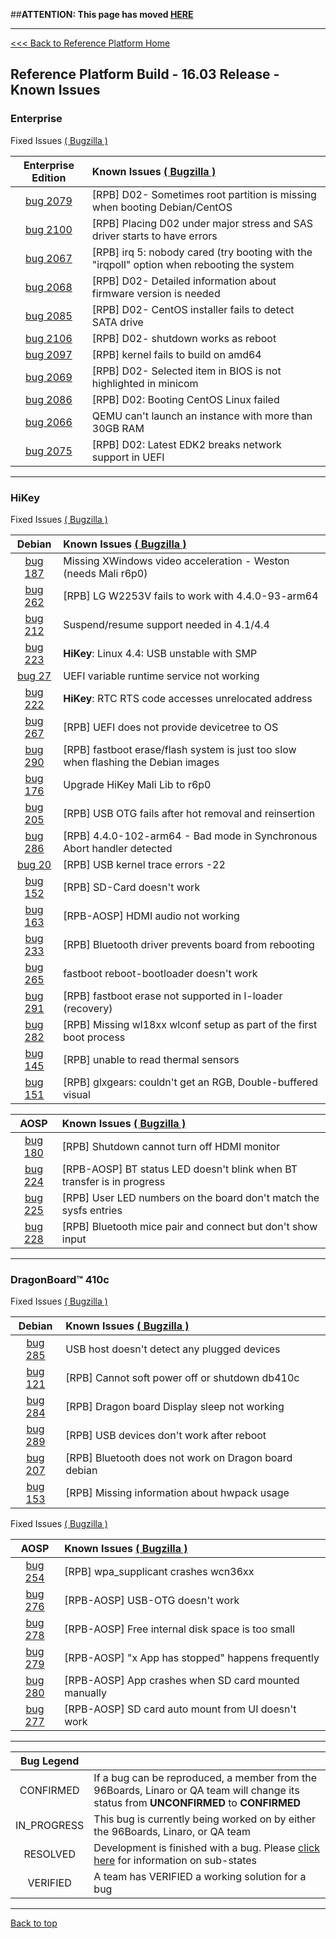 ##**ATTENTION: This page has moved [HERE](https://github.com/linaro/documentation/wiki/RPB-16.03-Known-Issues)**

***

[<<< Back to Reference Platform Home](https://github.com/96boards/documentation/wiki/Reference-Platform-Home)

## Reference Platform Build - 16.03 Release - Known Issues

### Enterprise

Fixed Issues
<a href="https://bugs.linaro.org/buglist.cgi?bug_status=RESOLVED&bug_status=VERIFIED&component=Enterprise&list_id=8645&product=Reference%20Platforms&query_format=advanced&version=16.03" target="_blank">( Bugzilla )</a>

|  Enterprise Edition   | Known Issues  <a href="https://bugs.linaro.org/buglist.cgi?bug_status=CONFIRMED&bug_status=IN_PROGRESS&component=Enterprise&list_id=8646&product=Reference%20Platforms&query_format=advanced&version=16.03" target="_blank">( Bugzilla )</a> |
|:-----:|:-----|
|[bug 2079](https://bugs.linaro.org/show_bug.cgi?id=2079)| [RPB] D02- Sometimes root partition is missing when booting Debian/CentOS|
|[bug 2100](https://bugs.linaro.org/show_bug.cgi?id=2100)| [RPB] Placing D02 under major stress and SAS driver starts to have errors|
|[bug 2067](https://bugs.linaro.org/show_bug.cgi?id=2067)| [RPB] irq 5: nobody cared (try booting with the "irqpoll" option when rebooting the system|
|[bug 2068](https://bugs.linaro.org/show_bug.cgi?id=2068)| [RPB] D02- Detailed information about firmware version is needed|
|[bug 2085](https://bugs.linaro.org/show_bug.cgi?id=2085)| [RPB] D02- CentOS installer fails to detect SATA drive|
|[bug 2106](https://bugs.linaro.org/show_bug.cgi?id=2206)| [RPB] D02- shutdown works as reboot|
|[bug 2097](https://bugs.linaro.org/show_bug.cgi?id=2097)| [RPB] kernel fails to build on amd64|
|[bug 2069](https://bugs.linaro.org/show_bug.cgi?id=2069)| [RPB] D02- Selected item in BIOS is not highlighted in minicom|
|[bug 2086](https://bugs.linaro.org/show_bug.cgi?id=2086)| [RPB] D02: Booting CentOS Linux failed|
|[bug 2066](https://bugs.linaro.org/show_bug.cgi?id=2066)| QEMU can't launch an instance with more than 30GB RAM|
|[bug 2075](https://bugs.linaro.org/show_bug.cgi?id=2075)| [RPB] D02: Latest EDK2 breaks network support in UEFI|

***

### HiKey

Fixed Issues <a href="https://bugs.96boards.org/buglist.cgi?bug_status=RESOLVED&bug_status=VERIFIED&classification=Consumer%20Edition%20Boards&list_id=1613&product=HiKey&query_format=advanced&target_milestone=Reference%20Software%20Platform%20-%2016.03" target="_blank">( Bugzilla )</a>

| Debian    | Known Issues  <a href="https://bugs.96boards.org/buglist.cgi?bug_status=CONFIRMED&bug_status=IN_PROGRESS&classification=Consumer%20Edition%20Boards&component=ARM%20Trusted%20Firmware&component=Debian&component=default&component=Documentation&component=Graphics&component=Linux%20Kernel&component=OPTEE&component=U-Boot&component=UEFI&component=USB%20Tools&component=Utilities&component=WIFI&list_id=1615&product=HiKey&query_format=advanced&version=RPB%2015.12&version=RPB%2016.03&version=RPB%2016.06" target="_blank">( Bugzilla )</a>   |
|:-----:|:-----|
|[bug 187](https://bugs.96boards.org/show_bug.cgi?id=187)| Missing XWindows video acceleration - Weston (needs Mali r6p0)|
|[bug 262](https://bugs.96boards.org/show_bug.cgi?id=262)| [RPB] LG W2253V fails to work with 4.4.0-93-arm64|
|[bug 212](https://bugs.96boards.org/show_bug.cgi?id=212)| Suspend/resume support needed in 4.1/4.4|
[bug 223](https://bugs.96boards.org/show_bug.cgi?id=223)| **HiKey**: Linux 4.4: USB unstable with SMP|
|[bug 27](https://bugs.96boards.org/show_bug.cgi?id=27)| UEFI variable runtime service not working|
|[bug 222](https://bugs.96boards.org/show_bug.cgi?id=222)| **HiKey**: RTC RTS code accesses unrelocated address|
|[bug 267](https://bugs.96boards.org/show_bug.cgi?id=267)| [RPB] UEFI does not provide devicetree to OS|
|[bug 290](https://bugs.96boards.org/show_bug.cgi?id=290)| [RPB] fastboot erase/flash system is just too slow when flashing the Debian images|
|[bug 176](https://bugs.96boards.org/show_bug.cgi?id=176)| Upgrade HiKey Mali Lib to r6p0|
|[bug 205](https://bugs.96boards.org/show_bug.cgi?id=205)| [RPB] USB OTG fails after hot removal and reinsertion|
|[bug 286](https://bugs.96boards.org/show_bug.cgi?id=286)| [RPB] 4.4.0-102-arm64 - Bad mode in Synchronous Abort handler detected|
|[bug 20](https://bugs.96boards.org/show_bug.cgi?id=20)| [RPB] USB kernel trace errors -22|
|[bug 152](https://bugs.96boards.org/show_bug.cgi?id=152)| [RPB] SD-Card doesn't work|
|[bug 163](https://bugs.96boards.org/show_bug.cgi?id=163)| [RPB-AOSP] HDMI audio not working|
|[bug 233](https://bugs.96boards.org/show_bug.cgi?id=233)| [RPB] Bluetooth driver prevents board from rebooting|
|[bug 265](https://bugs.96boards.org/show_bug.cgi?id=265)| fastboot reboot-bootloader doesn't work|
|[bug 291](https://bugs.96boards.org/show_bug.cgi?id=291)| [RPB] fastboot erase not supported in l-loader (recovery)|
|[bug 282](https://bugs.96boards.org/show_bug.cgi?id=282)| [RPB] Missing wl18xx wlconf setup as part of the first boot process|
|[bug 145](https://bugs.96boards.org/show_bug.cgi?id=145)| [RPB] unable to read thermal sensors|
|[bug 151](https://bugs.96boards.org/show_bug.cgi?id=151)| [RPB] glxgears: couldn't get an RGB, Double-buffered visual|

| AOSP     | Known Issues   <a href="https://bugs.96boards.org/buglist.cgi?bug_status=CONFIRMED&bug_status=IN_PROGRESS&classification=Consumer%20Edition%20Boards&component=AOSP&list_id=1617&product=HiKey&query_format=advanced&version=RPB%2015.12&version=RPB%2016.03&version=RPB%2016.06" target="_blank">( Bugzilla )</a>  |
|:-----:|:------|
|[bug 180](https://bugs.96boards.org/show_bug.cgi?id=180)| [RPB] Shutdown cannot turn off HDMI monitor|
|[bug 224](https://bugs.96boards.org/show_bug.cgi?id=224)| [RPB-AOSP] BT status LED doesn't blink when BT transfer is in progress|
|[bug 225](https://bugs.96boards.org/show_bug.cgi?id=225)| [RPB] User LED numbers on the board don't match the sysfs entries|
|[bug 228](https://bugs.96boards.org/show_bug.cgi?id=228)| [RPB] Bluetooth mice pair and connect but don't show input|

***

### DragonBoard™ 410c

Fixed Issues
<a href="https://bugs.96boards.org/buglist.cgi?bug_status=RESOLVED&bug_status=VERIFIED&classification=Consumer%20Edition%20Boards&component=Android&component=Bootloader%20%2F%20Firmware&component=Documentation&component=Kernel&component=OpenEmbedded%20%2F%20Yocto&component=Tools%20%2F%20Installer&component=Ubuntu%20%2F%20Debian&list_id=1623&product=Dragonboard%20410c&query_format=advanced&resolution=---&resolution=FIXED&resolution=INVALID&resolution=WONTFIX&resolution=WORKSFORME&resolution=NON%20REPRODUCIBLE&version=RPB%2016.03" target="_blank">( Bugzilla )</a>

| Debian | Known Issues <a href="https://bugs.96boards.org/buglist.cgi?bug_status=CONFIRMED&bug_status=IN_PROGRESS&classification=Consumer%20Edition%20Boards&component=Android&component=Bootloader%20%2F%20Firmware&component=Documentation&component=Kernel&component=OpenEmbedded%20%2F%20Yocto&component=Tools%20%2F%20Installer&component=Ubuntu%20%2F%20Debian&list_id=1620&product=Dragonboard%20410c&query_format=advanced&resolution=---&version=RPB%2015.12&version=RPB%2016.03" target="_blank">( Bugzilla )</a>|
|:-------:|:---------|
| [bug 285](https://bugs.96boards.org/show_bug.cgi?id=285) | USB host doesn't detect any plugged devices |
| [bug 121](https://bugs.96boards.org/show_bug.cgi?id=121) | [RPB] Cannot soft power off or shutdown db410c |
| [bug 284](https://bugs.96boards.org/show_bug.cgi?id=284) | [RPB] Dragon board Display sleep not working |
| [bug 289](https://bugs.96boards.org/show_bug.cgi?id=289) | [RPB] USB devices don't work after reboot |
| [bug 207](https://bugs.96boards.org/show_bug.cgi?id=207) | [RPB] Bluetooth does not work on Dragon board debian |
| [bug 153](https://bugs.96boards.org/show_bug.cgi?id=153) | [RPB] Missing information about hwpack usage|


Fixed Issues
<a href="https://bugs.96boards.org/buglist.cgi?bug_status=RESOLVED&bug_status=VERIFIED&classification=Consumer%20Edition%20Boards&component=AOSP&list_id=1621&product=Dragonboard%20410c&query_format=advanced&version=RPB%2016.03" target="_blank">( Bugzilla )</a>


| AOSP | Known Issues <a href="https://bugs.96boards.org/buglist.cgi?bug_status=CONFIRMED&bug_status=IN_PROGRESS&classification=Consumer%20Edition%20Boards&component=AOSP&list_id=1619&product=Dragonboard%20410c&query_format=advanced&resolution=---&version=RPB%2015.12&version=RPB%2016.03" target="_blank">( Bugzilla )</a> |
|:----------:|:-----------|
| [bug 254](https://bugs.96boards.org/show_bug.cgi?id=254) |  [RPB] wpa_supplicant crashes wcn36xx |
| [bug 276](https://bugs.96boards.org/show_bug.cgi?id=276) | [RPB-AOSP] USB-OTG doesn't work |
| [bug 278](https://bugs.96boards.org/show_bug.cgi?id=278) | [RPB-AOSP] Free internal disk space is too small |
| [bug 279](https://bugs.96boards.org/show_bug.cgi?id=279) | [RPB-AOSP] "x App has stopped" happens frequently |
| [bug 280](https://bugs.96boards.org/show_bug.cgi?id=280) | [RPB-AOSP] App crashes when SD card mounted manually |
| [bug 277](https://bugs.96boards.org/show_bug.cgi?id=277) | [RPB-AOSP] SD card auto mount from UI doesn't work |


***



| Bug Legend   |        |
|:-----:|:-------|
| CONFIRMED      | If a bug can be reproduced, a member from the 96Boards, Linaro or QA team will change its status from **UNCONFIRMED** to **CONFIRMED** |
| IN_PROGRESS    |  This bug is currently being worked on by either the 96Boards, Linaro, or QA team    |
|   RESOLVED  | Development is finished with a bug. Please [click here](https://wiki.documentfoundation.org/QA/Bugzilla/Fields/Status/RESOLVED) for information on sub-states  |
| VERIFIED | A team has VERIFIED a working solution for a bug |

***

[Back to top](https://github.com/96boards/documentation/wiki/RPB-16.03-Known-Issues)